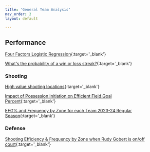 ```yaml
---
title: 'General Team Analysis'
nav_order: 3
layout: default

---
```



## Performance

[Four Factors Logistic Regression](files/team_fourfactors_logistic.html){:target='_blank'}

[What's the probability of a win or loss streak?](files/P_win_streak.html){:target='_blank'}



### Shooting

[High value shooting locations](files/high_value_shooting_locations.html){:target='_blank'}

[Impact of Possession Initiation on Efficient Field Goal Percent](files/team_efg_ANOVA.html){:target='_blank'}

[EFG% and Frequency by Zone for each Team 2023-24 Regular Season](files/23.24regszn_team_profiles.html){:target='_blank'}

### Defense

[Shooting Efficiency & Frequency by Zone when Rudy Gobert is on/off court](files/rudy_gobert_defense.html){:target='_blank'}